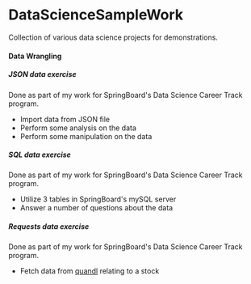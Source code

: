 # DataScienceSampleWork
Collection of various data science projects for demonstrations.

#### Data Wrangling
##### JSON data exercise
Done as part of my work for SpringBoard's Data Science Career Track program.
* Import data from JSON file
* Perform some analysis on the data
* Perform some manipulation on the data

##### SQL data exercise
Done as part of my work for SpringBoard's Data Science Career Track program.
* Utilize 3 tables in SpringBoard's mySQL server
* Answer a number of questions about the data

##### Requests data exercise
Done as part of my work for SpringBoard's Data Science Career Track program.
* Fetch data from [quandl](www.quandl.com) relating to a stock
